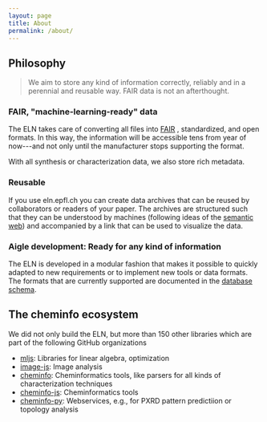 ```yaml
---
layout: page
title: About
permalink: /about/
---
```


## Philosophy

> We aim to store any kind of information correctly, reliably and in a perennial and reusable way. FAIR data is not an afterthought.

### FAIR, "machine-learning-ready" data

The ELN takes care of converting all files into [FAIR](https://www.go-fair.org/fair-principles/) , standardized, and open formats. In this way, the information will be accessible tens from year of now---and not only until the manufacturer stops supporting the format.

With all synthesis or characterization data, we also store rich metadata.

### Reusable

If you use eln.epfl.ch you can create data archives that can be reused by collaborators or readers of your paper. The archives are structured such that they can be understood by machines (following ideas of the [semantic web](https://en.wikipedia.org/wiki/Semantic_Web)) and accompanied by a link that can be used to visualize the data.

### Aigle development: Ready for any kind of information

The ELN is developed in a modular fashion that makes it possible to quickly adapted to new requirements or to implement new tools or data formats. The formats that are currently supported are documented in the [database schema](https://cheminfo.github.io/data_schema/).

## The cheminfo ecosystem

We did not only build the ELN, but more than 150 other libraries which are part of the following GitHub organizations

- [mljs](https://github.com/mljs): Libraries for linear algebra, optimization
- [image-js](https://github.com/image-js): Image analysis
- [cheminfo](https://github.com/cheminfo): Cheminformatics tools, like parsers for all kinds of characterization techniques
- [cheminfo-js](https://github.com/cheminfo-js): Cheminformatics tools
- [cheminfo-py](https://github.com/cheminfo-py): Webservices, e.g., for PXRD pattern predictiion or topology analysis
